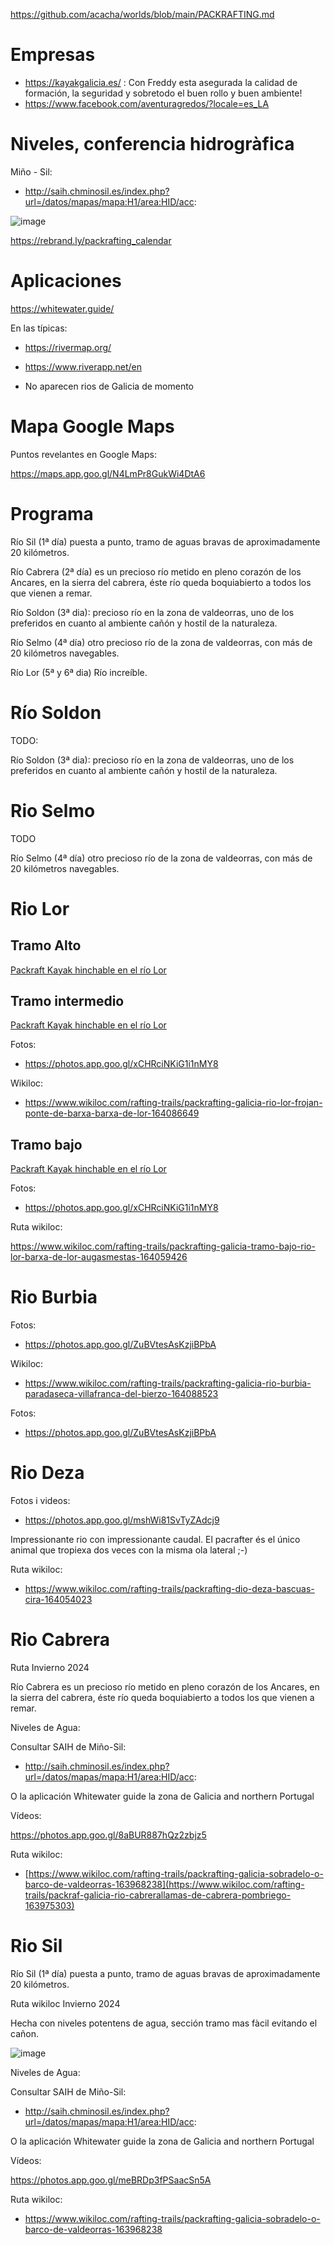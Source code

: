 https://github.com/acacha/worlds/blob/main/PACKRAFTING.md

# Empresas

- https://kayakgalicia.es/ : Con Freddy esta asegurada la calidad de formación, la seguridad y sobretodo el buen rollo y buen ambiente!
- https://www.facebook.com/aventuragredos/?locale=es_LA

# Niveles, conferencia hidrogràfica

Miño - Sil:
- http://saih.chminosil.es/index.php?url=/datos/mapas/mapa:H1/area:HID/acc:

![image](https://github.com/acacha/worlds/assets/4015406/88542706-92e8-403c-962f-89fc714d2efc)

https://rebrand.ly/packrafting_calendar

# Aplicaciones

https://whitewater.guide/

En las típicas:

- https://rivermap.org/
- https://www.riverapp.net/en

- No aparecen rios de Galicia de momento

# Mapa Google Maps

Puntos revelantes en Google Maps:

https://maps.app.goo.gl/N4LmPr8GukWi4DtA6

# Programa

Río Sil (1ª día) puesta a punto, tramo de aguas bravas de aproximadamente 20 kilómetros.

Río Cabrera (2ª día) es un precioso río metido en pleno corazón de los Ancares, en la sierra del cabrera, éste río queda boquiabierto a todos los que vienen a remar.

Río Soldon (3ª dia): precioso río en la zona de valdeorras, uno de los preferidos en cuanto al ambiente cañón y hostil de la naturaleza.

Río Selmo (4ª día) otro precioso río de la zona de valdeorras, con más de 20 kilómetros navegables.

Río Lor  (5ª y 6ª dia) Río increíble.

# Río Soldon 

TODO: 

Río Soldon (3ª dia): precioso río en la zona de valdeorras, uno de los preferidos en cuanto al ambiente cañón y hostil de la naturaleza.

# Rio Selmo

TODO

Río Selmo (4ª día) otro precioso río de la zona de valdeorras, con más de 20 kilómetros navegables.

# Rio Lor

## Tramo Alto

[Packraft Kayak hinchable en el río Lor]([https://blog.packrafting.cat/packraft-kayak-en-el-rio-lor-galicia#section-6709530](https://blog.packrafting.cat/packraft-kayak-en-el-rio-lor-galicia#section-6695051))


## Tramo intermedio

[Packraft Kayak hinchable en el río Lor](https://blog.packrafting.cat/packraft-kayak-en-el-rio-lor-galicia)

Fotos:
- https://photos.app.goo.gl/xCHRciNKiG1i1nMY8

Wikiloc:
- https://www.wikiloc.com/rafting-trails/packrafting-galicia-rio-lor-frojan-ponte-de-barxa-barxa-de-lor-164086649
  
## Tramo bajo

[Packraft Kayak hinchable en el río Lor](https://blog.packrafting.cat/packraft-kayak-en-el-rio-lor-galicia#section-6709530)

Fotos:
- https://photos.app.goo.gl/xCHRciNKiG1i1nMY8

Ruta wikiloc:

https://www.wikiloc.com/rafting-trails/packrafting-galicia-tramo-bajo-rio-lor-barxa-de-lor-augasmestas-164059426

# Rio Burbia

Fotos:
- https://photos.app.goo.gl/ZuBVtesAsKzjiBPbA

Wikiloc:
- https://www.wikiloc.com/rafting-trails/packrafting-galicia-rio-burbia-paradaseca-villafranca-del-bierzo-164088523

Fotos:
- https://photos.app.goo.gl/ZuBVtesAsKzjiBPbA

# Rio Deza

Fotos i videos:

- https://photos.app.goo.gl/mshWi81SvTyZAdcj9

Impressionante rio con impressionante caudal. El pacrafter és el único animal que tropiexa dos veces con la misma ola lateral ;-)

Ruta wikiloc:

- https://www.wikiloc.com/rafting-trails/packrafting-dio-deza-bascuas-cira-164054023

# Rio Cabrera

Ruta Invierno 2024

Río Cabrera  es un precioso río metido en pleno corazón de los Ancares, en la sierra del cabrera, éste río queda boquiabierto a todos los que vienen a remar.

Niveles de Agua:

Consultar SAIH de Miño-Sil:

- http://saih.chminosil.es/index.php?url=/datos/mapas/mapa:H1/area:HID/acc:

O la aplicación Whitewater guide la zona de Galicia and northern Portugal

Vídeos:

https://photos.app.goo.gl/8aBUR887hQz2zbjz5

Ruta wikiloc:
- [https://www.wikiloc.com/rafting-trails/packrafting-galicia-sobradelo-o-barco-de-valdeorras-163968238](https://www.wikiloc.com/rafting-trails/packraf-galicia-rio-cabrerallamas-de-cabrera-pombriego-163975303)

# Rio Sil

Río Sil (1ª día) puesta a punto, tramo de aguas bravas de aproximadamente 20 kilómetros.


Ruta wikiloc Invierno 2024

Hecha con niveles potentens de agua, sección tramo mas fàcil evitando el cañon.

![image](https://github.com/acacha/worlds/assets/4015406/92ad9570-2e96-486f-b9b1-e4c71f289991)


Niveles de Agua:

Consultar SAIH de Miño-Sil:

- http://saih.chminosil.es/index.php?url=/datos/mapas/mapa:H1/area:HID/acc:

O la aplicación Whitewater guide la zona de Galicia and northern Portugal

Vídeos:

https://photos.app.goo.gl/meBRDp3fPSaacSn5A

Ruta wikiloc:
- https://www.wikiloc.com/rafting-trails/packrafting-galicia-sobradelo-o-barco-de-valdeorras-163968238
